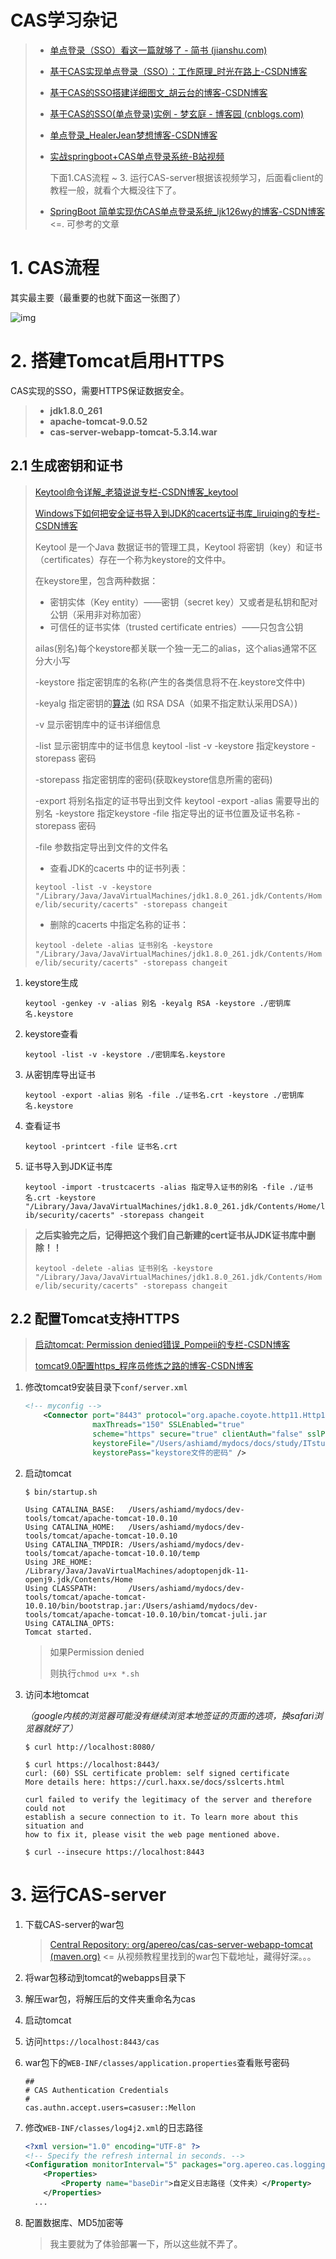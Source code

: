# CAS学习杂记

> - [单点登录（SSO）看这一篇就够了 - 简书 (jianshu.com)](https://www.jianshu.com/p/75edcc05acfd)
>
> - [基于CAS实现单点登录（SSO）：工作原理_时光在路上-CSDN博客](https://blog.csdn.net/tch918/article/details/19930037)
>
> - [基于CAS的SSO搭建详细图文_胡云台的博客-CSDN博客](https://blog.csdn.net/qq_36879870/article/details/88544468)
>
> - [基于CAS的SSO(单点登录)实例 - 梦玄庭 - 博客园 (cnblogs.com)](https://www.cnblogs.com/java-meng/p/7269990.html)
>
> - [单点登录_HealerJean梦想博客-CSDN博客](https://blog.csdn.net/u012954706/category_7482523.html)
>
> - [实战springboot+CAS单点登录系统-B站视频](https://www.bilibili.com/video/BV1xy4y1r7BU)
>
>   下面1.CAS流程 ~ 3. 运行CAS-server根据该视频学习，后面看client的教程一般，就看个大概没往下了。 
>
> - [SpringBoot 简单实现仿CAS单点登录系统_ljk126wy的博客-CSDN博客](https://blog.csdn.net/ljk126wy/article/details/90640608)    <=.   可参考的文章

# 1. CAS流程

其实最主要（最重要的也就下面这一张图了）

![img](https://upload-images.jianshu.io/upload_images/12540413-041b3228c5e865e8.png?imageMogr2/auto-orient/strip|imageView2/2/w/1200/format/webp)

# 2. 搭建Tomcat启用HTTPS

 CAS实现的SSO，需要HTTPS保证数据安全。

> + **jdk1.8.0_261**
> + **apache-tomcat-9.0.52**
> + **cas-server-webapp-tomcat-5.3.14.war**

## 2.1 生成密钥和证书

> [Keytool命令详解_老猿说说专栏-CSDN博客_keytool](https://blog.csdn.net/zlfing/article/details/77648430)
>
> [Windows下如何把安全证书导入到JDK的cacerts证书库_liruiqing的专栏-CSDN博客](https://blog.csdn.net/liruiqing/article/details/80416740)
>
> Keytool 是一个Java 数据证书的管理工具，Keytool 将密钥（key）和证书（certificates）存在一个称为keystore的文件中。
>
> 在keystore里，包含两种数据： 
>
> + 密钥实体（Key entity）——密钥（secret key）又或者是私钥和配对公钥（采用非对称加密） 
> + 可信任的证书实体（trusted certificate entries）——只包含公钥
>
> ailas(别名)每个keystore都关联一个独一无二的alias，这个alias通常不区分大小写
>
> -keystore 指定密钥库的名称(产生的各类信息将不在.keystore文件中)
>
> -keyalg 指定密钥的[算法](http://lib.csdn.net/base/datastructure) (如 RSA DSA（如果不指定默认采用DSA）)
>
> -v 显示密钥库中的证书详细信息
>
> -list 显示密钥库中的证书信息   keytool -list -v -keystore 指定keystore -storepass 密码
>
> -storepass  指定密钥库的密码(获取keystore信息所需的密码)
>
> -export   将别名指定的证书导出到文件 keytool -export -alias 需要导出的别名 -keystore 指定keystore -file 指定导出的证书位置及证书名称 -storepass 密码
>
> -file 参数指定导出到文件的文件名
>
> +  查看JDK的cacerts 中的证书列表：
>
> `keytool -list -v -keystore "/Library/Java/JavaVirtualMachines/jdk1.8.0_261.jdk/Contents/Home/lib/security/cacerts" -storepass changeit`
>
> + 删除的cacerts 中指定名称的证书：
>
> `keytool -delete -alias 证书别名 -keystore "/Library/Java/JavaVirtualMachines/jdk1.8.0_261.jdk/Contents/Home/lib/security/cacerts" -storepass changeit`

1. keystore生成

   `keytool -genkey -v -alias 别名 -keyalg RSA -keystore ./密钥库名.keystore`

2. keystore查看

    `keytool -list -v -keystore ./密钥库名.keystore`

3. 从密钥库导出证书

   `keytool -export -alias 别名 -file ./证书名.crt -keystore ./密钥库名.keystore`

4. 查看证书

   `keytool -printcert -file 证书名.crt`

5. 证书导入到JDK证书库

   `keytool -import -trustcacerts -alias 指定导入证书的别名 -file ./证书名.crt -keystore "/Library/Java/JavaVirtualMachines/jdk1.8.0_261.jdk/Contents/Home/lib/security/cacerts" -storepass changeit`

> **之后实验完之后，记得把这个我们自己新建的cert证书从JDK证书库中删除！！**
>
> `keytool -delete -alias 证书别名 -keystore "/Library/Java/JavaVirtualMachines/jdk1.8.0_261.jdk/Contents/Home/lib/security/cacerts" -storepass changeit`

## 2.2 配置Tomcat支持HTTPS

> [启动tomcat: Permission denied错误_Pompeii的专栏-CSDN博客](https://blog.csdn.net/Pompeii/article/details/40262785)
>
> [tomcat9.0配置https_程序员修炼之路的博客-CSDN博客](https://blog.csdn.net/qq_34756221/article/details/103957671)

1. 修改tomcat9安装目录下`conf/server.xml`

   ```xml
   <!-- myconfig -->
       <Connector port="8443" protocol="org.apache.coyote.http11.Http11AprProtocol"
                  maxThreads="150" SSLEnabled="true" 
                  scheme="https" secure="true" clientAuth="false" sslProtocol="TLS"
                  keystoreFile="/Users/ashiamd/mydocs/docs/study/ITstudy/SSO/CAS/cas-test/keystore/ashiamd.keystore"
                  keystorePass="keystore文件的密码" />
   ```

2. 启动tomcat

   ```shell
   $ bin/startup.sh
   
   Using CATALINA_BASE:   /Users/ashiamd/mydocs/dev-tools/tomcat/apache-tomcat-10.0.10
   Using CATALINA_HOME:   /Users/ashiamd/mydocs/dev-tools/tomcat/apache-tomcat-10.0.10
   Using CATALINA_TMPDIR: /Users/ashiamd/mydocs/dev-tools/tomcat/apache-tomcat-10.0.10/temp
   Using JRE_HOME:        /Library/Java/JavaVirtualMachines/adoptopenjdk-11-openj9.jdk/Contents/Home
   Using CLASSPATH:       /Users/ashiamd/mydocs/dev-tools/tomcat/apache-tomcat-10.0.10/bin/bootstrap.jar:/Users/ashiamd/mydocs/dev-tools/tomcat/apache-tomcat-10.0.10/bin/tomcat-juli.jar
   Using CATALINA_OPTS:   
   Tomcat started.
   ```

   > 如果Permission denied
   >
   > 则执行`chmod u+x *.sh`

3. 访问本地tomcat

   *（google内核的浏览器可能没有继续浏览本地签证的页面的选项，换safari浏览器就好了）*

   ```shell
   $ curl http://localhost:8080/
   
   $ curl https://localhost:8443/                      
   curl: (60) SSL certificate problem: self signed certificate
   More details here: https://curl.haxx.se/docs/sslcerts.html
   
   curl failed to verify the legitimacy of the server and therefore could not
   establish a secure connection to it. To learn more about this situation and
   how to fix it, please visit the web page mentioned above.
   
   $ curl --insecure https://localhost:8443
   ```

# 3. 运行CAS-server

1. 下载CAS-server的war包

   > [Central Repository: org/apereo/cas/cas-server-webapp-tomcat (maven.org)](https://repo1.maven.org/maven2/org/apereo/cas/cas-server-webapp-tomcat/) 	<=	从视频教程里找到的war包下载地址，藏得好深。。。

2. 将war包移动到tomcat的webapps目录下
3. 解压war包，将解压后的文件夹重命名为cas
4. 启动tomcat
5. 访问`https://localhost:8443/cas`

6. war包下的`WEB-INF/classes/application.properties`查看账号密码

   ```properties
   ##
   # CAS Authentication Credentials
   #
   cas.authn.accept.users=casuser::Mellon
   ```

7. 修改`WEB-INF/classes/log4j2.xml`的日志路径

   ```xml
   <?xml version="1.0" encoding="UTF-8" ?>
   <!-- Specify the refresh internal in seconds. -->
   <Configuration monitorInterval="5" packages="org.apereo.cas.logging">
       <Properties>
           <Property name="baseDir">自定义日志路径（文件夹）</Property>
       </Properties>
     ...
   ```

8. 配置数据库、MD5加密等

   > 我主要就为了体验部署一下，所以这些就不弄了。



